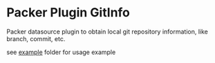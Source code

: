 # Packer Plugin GitInfo

Packer datasource plugin to obtain local git repository information, like branch, commit, etc.

see [example](example) folder for usage example